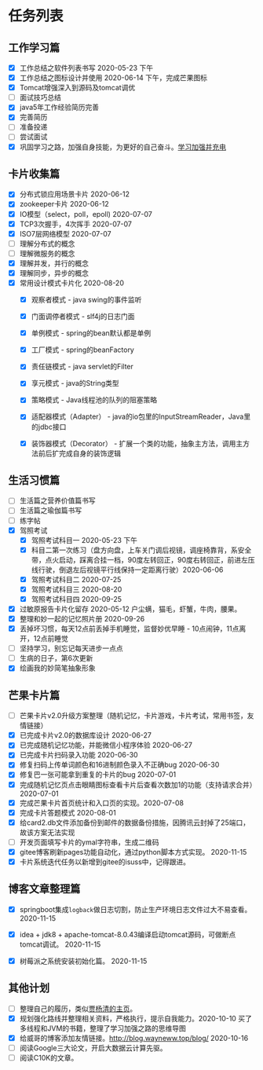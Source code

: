 # 任务列表
## 工作学习篇
- [x] 工作总结之软件列表书写 2020-05-23 下午
- [x] 工作总结之图标设计并使用 2020-06-14 下午，完成芒果图标
- [x] Tomcat增强深入到源码及tomcat调优
- [ ] 面试技巧总结
- [x] java5年工作经验简历完善
- [x] 完善简历
- [ ] 准备投递
- [ ] 尝试面试
- [x] 巩固学习之路，加强自身技能，为更好的自己奋斗。[学习加强并充电](https://www.processon.com/mindmap/5f22514fe0b34d54dad4cd6e)

## 卡片收集篇
- [x] 分布式锁应用场景卡片 2020-06-12
- [x] zookeeper卡片 2020-06-12
- [x] IO模型（select，poll，epoll)  2020-07-07
- [x] TCP3次握手，4次挥手 2020-07-07
- [x] ISO7层网络模型 2020-07-07
- [ ] 理解分布式的概念
- [ ] 理解微服务的概念
- [x] 理解并发，并行的概念
- [x] 理解同步，异步的概念
- [x] 常用设计模式卡片化 2020-08-20
	- [x] 观察者模式 - java swing的事件监听
	- [x] 门面调停者模式 - slf4j的日志门面
	- [x] 单例模式 - spring的bean默认都是单例
	- [x] 工厂模式 - spring的beanFactory
	- [x] 责任链模式 - java servlet的Filter
	- [x] 享元模式 - java的String类型
	- [x] 策略模式 - Java线程池的队列的阻塞策略
	- [x] 适配器模式（Adapter） -  java的io包里的InputStreamReader，Java里的jdbc接口
	- [x] 装饰器模式（Decorator） - 扩展一个类的功能，抽象主方法，调用主方法前后扩完成自身的装饰逻辑


## 生活习惯篇
- [ ] 生活篇之营养价值篇书写
- [ ] 生活篇之瑜伽篇书写
- [ ] 练字帖
- [x] 驾照考试
	- [x] 驾照考试科目一  2020-05-23 下午
	- [x] 科目二第一次练习（盘方向盘，上车关门调后视镜，调座椅靠背，系安全带，点火启动，踩离合挂一档，90度左转回正，90度右转回正，前进左压线行驶，倒退左后视镜平行线保持一定距离行驶）2020-06-06
	- [x] 驾照考试科目二  2020-07-25
	- [x] 驾照考试科目三  2020-08-20
	- [x] 驾照考试科目四  2020-09-25
- [x] 过敏原报告卡片化留存  2020-05-12 户尘螨，猫毛，虾蟹，牛肉，腰果。
- [x] 整理和妙一起的记忆照片册 2020-09-26
- [x] 丢掉坏习惯，每天12点前丢掉手机睡觉，监督妙优早睡 - 10点闹钟，11点离开，12点前睡觉
- [ ] 坚持学习，别忘记每天进步一点点
- [ ] 生病的日子，第6次更新
- [x] 绘画我的妙简笔抽象形象

## 芒果卡片篇
- [ ] 芒果卡片v2.0升级方案整理（随机记忆，卡片游戏，卡片考试，常用书签，友情链接）
- [x] 已完成卡片v2.0的数据库设计 2020-06-27
- [x] 已完成随机记忆功能，并能微信小程序体验 2020-06-27
- [x] 已完成卡片扫码录入功能 2020-06-30
- [x] 修复扫码上传单词颜色和16进制颜色录入不正确bug 2020-06-30
- [x] 修复巴一张可能拿到重复的卡片的bug 2020-07-01
- [x] 完成随机记忆页点击眼睛图标查看卡片后查看次数加1的功能（支持请求合并）2020-07-01
- [x] 完成芒果卡片首页统计和入口页的实现。2020-07-08
- [x] 完成卡片答题模式 2020-08-01
- [x] 给card2.db文件添加备份到邮件的数据备份措施，因腾讯云封掉了25端口，故该方案无法实现 
- [ ] 开发页面填写卡片的ymal字符串，生成二维码
- [x] gitee博客刷新pages功能自动化，通过python脚本方式实现。 2020-11-15
- [x] 卡片系统迭代任务以新增到gitee的isuss中，记得跟进。

## 博客文章整理篇
- [x] springboot集成`logback`做日志切割，防止生产环境日志文件过大不易查看。 2020-11-15
- [x] idea + jdk8 + apache-tomcat-8.0.43编译启动tomcat源码，可做断点tomcat调试。 2020-11-15
- [x] 树莓派之系统安装初始化篇。 2020-11-15


## 其他计划
- [ ] 整理自己的履历，类似[贾杨清的主页](http://daggerfs.com/)。
- [x] 规划强化路线并整理相关资料，严格执行，提示自我能力。2020-10-10 买了多线程和JVM的书籍，整理了学习加强之路的思维导图
- [x] 给威哥的博客添加友情链接。http://blog.wayneww.top/blog/ 2020-10-16
- [ ] 阅读Google三大论文，开启大数据云计算先驱。
- [ ] 阅读C10K的文章。